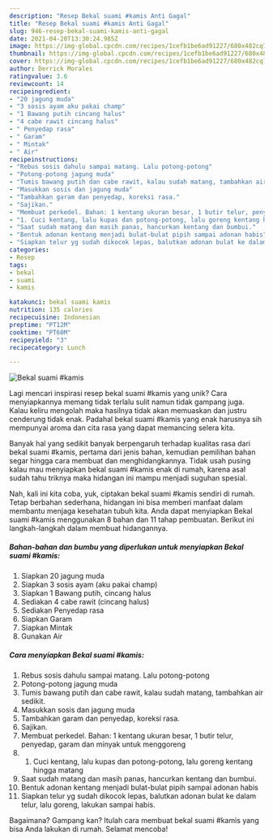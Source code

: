 ```yaml
---
description: "Resep Bekal suami #kamis Anti Gagal"
title: "Resep Bekal suami #kamis Anti Gagal"
slug: 946-resep-bekal-suami-kamis-anti-gagal
date: 2021-04-20T13:30:24.985Z
image: https://img-global.cpcdn.com/recipes/1cefb1be6ad91227/680x482cq70/bekal-suami-kamis-foto-resep-utama.jpg
thumbnail: https://img-global.cpcdn.com/recipes/1cefb1be6ad91227/680x482cq70/bekal-suami-kamis-foto-resep-utama.jpg
cover: https://img-global.cpcdn.com/recipes/1cefb1be6ad91227/680x482cq70/bekal-suami-kamis-foto-resep-utama.jpg
author: Derrick Morales
ratingvalue: 3.6
reviewcount: 14
recipeingredient:
- "20 jagung muda"
- "3 sosis ayam aku pakai champ"
- "1 Bawang putih cincang halus"
- "4 cabe rawit cincang halus"
- " Penyedap rasa"
- " Garam"
- " Mintak"
- " Air"
recipeinstructions:
- "Rebus sosis dahulu sampai matang. Lalu potong-potong"
- "Potong-potong jagung muda"
- "Tumis bawang putih dan cabe rawit, kalau sudah matang, tambahkan air sedikit."
- "Masukkan sosis dan jagung muda"
- "Tambahkan garam dan penyedap, koreksi rasa."
- "Sajikan."
- "Membuat perkedel. Bahan: 1 kentang ukuran besar, 1 butir telur, penyedap, garam dan minyak untuk menggoreng"
- "1. Cuci kentang, lalu kupas dan potong-potong, lalu goreng kentang hingga matang"
- "Saat sudah matang dan masih panas, hancurkan kentang dan bumbui."
- "Bentuk adonan kentang menjadi bulat-bulat pipih sampai adonan habis"
- "Siapkan telur yg sudah dikocok lepas, balutkan adonan bulat ke dalam telur, lalu goreng, lakukan sampai habis."
categories:
- Resep
tags:
- bekal
- suami
- kamis

katakunci: bekal suami kamis 
nutrition: 135 calories
recipecuisine: Indonesian
preptime: "PT12M"
cooktime: "PT60M"
recipeyield: "3"
recipecategory: Lunch

---
```



![Bekal suami #kamis](https://img-global.cpcdn.com/recipes/1cefb1be6ad91227/680x482cq70/bekal-suami-kamis-foto-resep-utama.jpg)

Lagi mencari inspirasi resep bekal suami #kamis yang unik? Cara menyiapkannya memang tidak terlalu sulit namun tidak gampang juga. Kalau keliru mengolah maka hasilnya tidak akan memuaskan dan justru cenderung tidak enak. Padahal bekal suami #kamis yang enak harusnya sih mempunyai aroma dan cita rasa yang dapat memancing selera kita.



Banyak hal yang sedikit banyak berpengaruh terhadap kualitas rasa dari bekal suami #kamis, pertama dari jenis bahan, kemudian pemilihan bahan segar hingga cara membuat dan menghidangkannya. Tidak usah pusing kalau mau menyiapkan bekal suami #kamis enak di rumah, karena asal sudah tahu triknya maka hidangan ini mampu menjadi suguhan spesial.


Nah, kali ini kita coba, yuk, ciptakan bekal suami #kamis sendiri di rumah. Tetap berbahan sederhana, hidangan ini bisa memberi manfaat dalam membantu menjaga kesehatan tubuh kita. Anda dapat menyiapkan Bekal suami #kamis menggunakan 8 bahan dan 11 tahap pembuatan. Berikut ini langkah-langkah dalam membuat hidangannya.

<!--inarticleads1-->

##### Bahan-bahan dan bumbu yang diperlukan untuk menyiapkan Bekal suami #kamis:

1. Siapkan 20 jagung muda
1. Siapkan 3 sosis ayam (aku pakai champ)
1. Siapkan 1 Bawang putih, cincang halus
1. Sediakan 4 cabe rawit (cincang halus)
1. Sediakan  Penyedap rasa
1. Siapkan  Garam
1. Siapkan  Mintak
1. Gunakan  Air




<!--inarticleads2-->

##### Cara menyiapkan Bekal suami #kamis:

1. Rebus sosis dahulu sampai matang. Lalu potong-potong
1. Potong-potong jagung muda
1. Tumis bawang putih dan cabe rawit, kalau sudah matang, tambahkan air sedikit.
1. Masukkan sosis dan jagung muda
1. Tambahkan garam dan penyedap, koreksi rasa.
1. Sajikan.
1. Membuat perkedel. Bahan: 1 kentang ukuran besar, 1 butir telur, penyedap, garam dan minyak untuk menggoreng
1. 1. Cuci kentang, lalu kupas dan potong-potong, lalu goreng kentang hingga matang
1. Saat sudah matang dan masih panas, hancurkan kentang dan bumbui.
1. Bentuk adonan kentang menjadi bulat-bulat pipih sampai adonan habis
1. Siapkan telur yg sudah dikocok lepas, balutkan adonan bulat ke dalam telur, lalu goreng, lakukan sampai habis.




Bagaimana? Gampang kan? Itulah cara membuat bekal suami #kamis yang bisa Anda lakukan di rumah. Selamat mencoba!
